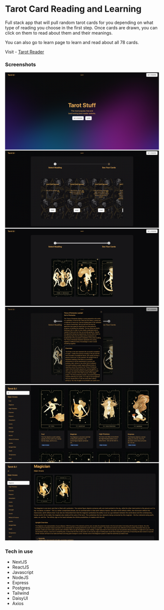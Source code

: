 # Tarot Card Reading and Learning

Full stack app that will pull random tarot cards for you depending on what type of reading you choose in the first step. Once cards are drawn, you can click on them to read about them and their meanings.

You can also go to learn page to learn and read about all 78 cards. 

Visit - [Tarot Reader](https://tarotme.netlify.app/)

### Screenshots
![home](https://github.com/josemourinho333/tarot-me/blob/master/docs/Screen%20Shot%202022-11-20%20at%206.16.04%20PM.png?raw=true)
![reading-select](https://github.com/josemourinho333/tarot-me/blob/master/docs/Screen%20Shot%202022-11-20%20at%206.16.24%20PM.png?raw=true)
![cards-reveal](https://github.com/josemourinho333/tarot-me/blob/master/docs/Screen%20Shot%202022-11-20%20at%206.16.47%20PM.png?raw=true)
![cards-info](https://github.com/josemourinho333/tarot-me/blob/master/docs/Screen%20Shot%202022-11-20%20at%206.16.57%20PM.png?raw=true)
![learning-home](https://github.com/josemourinho333/tarot-me/blob/master/docs/Screen%20Shot%202022-11-20%20at%206.17.10%20PM.png?raw=true)
![learning-card](https://github.com/josemourinho333/tarot-me/blob/master/docs/Screen%20Shot%202022-11-20%20at%206.17.32%20PM.png?raw=true)

### Tech in use
* NextJS
* ReactJS
* Javascript
* NodeJS
* Express
* Postgres
* Tailwind
* DaisyUI
* Axios
